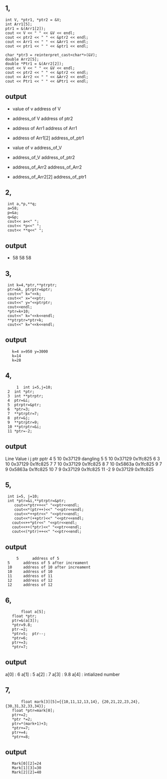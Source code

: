 ## 1,
    int V, *ptr1, *ptr2 = &V;
    int Arr1[5];
    ptr1 = &(Arr1[2]);
    cout << V << " " << &V << endl;
    cout << ptr2 << " " << &ptr2 << endl;
    cout << Arr1 << " " << &Arr1 << endl;
    cout << ptr1 << " " << &ptr1 << endl;
    
    char *ptr3 = reinterpret_cast<char*>(&V);
    double Arr2[5];
    double *Ptr1 = &(Arr2[2]); 
    cout << V << " " << &V << endl;
    cout << ptr2 << " " << &ptr2 << endl;
    cout << Arr2 << " " << &Arr2 << endl; 
    cout << Ptr1 << " " << &Ptr1 << endl; 
## output
 - value of v  address of V
 - address_of V  address of ptr2
 - address of Arr1  address of Arr1 
 -  address of Arr1[2]  address_of_ptr1 

- value of v  address_of_V
- address_of_V  address_of_ptr2
- address_of_Arr2   address_of_Arr2
- address_of_Arr2[2]  address_of_ptr1

## 2,
     int a,*p,**q;
     a=58;
     p=&a;
     q=&p;
     cout<< a<<" ";
     cout<< *p<<" ";
     cout<< **q<<" ";
## output
- 58 58 58
## 3,
     int k=4,*ptr,**ptrptr;
     ptr=&k, ptrptr=&ptr;
     cout<<" k="<<k;
     cout<<" x="<<ptr;
     cout<<" y="<<ptrptr;
     cout<<endl;
     *ptr=k+10;
     cout<<" k="<<k<<endl;
     **ptrptr=*ptr+k;
     cout<<" k="<<k<<endl;
   ## output
	   k=4 x=950 y=3000
	   k=14
	   k=28
## 4,
         1  int i=5,j=10;
	 2  int *ptr;
	 3  int **ptrptr;
	 4  ptr=&i;
	 5  ptrptr=&ptr;
	 6  *ptr=3;
	 7  **ptrptr=7;
	 8  ptr=&j;
	 9  **ptrptr=9;
	 10 **ptrptr=&i;			   
	 11 *ptr=-2;
 ## output
     
Line	Value
	i	j	ptr	    pptr
4	5	10     0x37129	   dangling
5	5	10     0x37129	   0x1fc825
6	3	10     0x37129	   0x1fc825
7	7	10     0x37129	   0x1fc825	
8	7	10     0x5863a	   0x1fc825
9	7	9      0x5863a	   0x1fc825	
10	7	9      0x37129	   0x1fc825	
11	-2	9      0x37129	   0x1fc825	
## 5,
     int i=5, j=10;
     int *ptr=&i,**ptrptr=&ptr;
	    cout<<*ptr++<<" "<<ptr<<endl;
	    cout<<*(ptr++)<<" "<<ptr<<endl;
	    cout<<*++ptr<<" "<<ptr<<endl;
	    cout<<*(++ptr)<<" "<<ptr<<endl;
	   cout<<++*ptr<<" "<<ptr<<endl;
	   cout<<++(*ptr)<<" "<<ptr<<endl;
	   cout<<(*ptr)++<<" "<<ptr<<endl;
	 
## output
         5      address of 5
	 5      address of 5 after increament
	 10     address of 10 after increament
	 10     address of 10 
	 11     address of 11 
	 12     address of 12 
	 12     address of 12 
 ## 6,
           float a[5];
	   float *ptr;
	   ptr=&(a[3]);
	   *ptr=9.8;
	   ptr-=2;
	   *ptr=5;  ptr--;
	   *ptr=6;
	   ptr+=3;
	   *ptr=7; 
 ## output 
   a[0] : 6
   a[1] : 5 
   a[2] : 7
   a[3] : 9.8
   a[4] : intialized number
   
   ## 7,
           float mark[3][5]={{10,11,12,13,14}, {20,21,22,23,24},{30,31,32,33,34}};
	   float *ptr=mark[0];
	   ptr+=2;
	   *ptr *=2;
	   ptr=*(mark+1)+3;
	   *ptr+=7;
	   ptr+=4;
	   *ptr+=8;
	   
   ## output 
       Mark[0][2]=24
       Mark[1][3]=30
       Mark[2][2]=40
